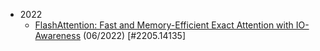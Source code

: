 - 2022
  - [](#2205.14135)[FlashAttention: Fast and Memory-Efficient Exact Attention with IO-Awareness](https://arxiv.org/pdf/2205.14135.pdf) (06/2022) [#2205.14135]

